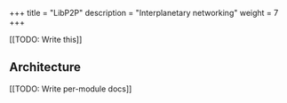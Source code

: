 +++
title = "LibP2P"
description = "Interplanetary networking"
weight = 7
+++

[[TODO: Write this]]

## Architecture

[[TODO: Write per-module docs]]
